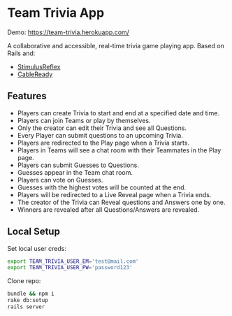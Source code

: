# Team Trivia App

Demo: https://team-trivia.herokuapp.com/

A collaborative and accessible, real-time trivia game playing app. Based on Rails and:
 - [StimulusReflex](https://docs.stimulusreflex.com/)
 - [CableReady](https://cableready.stimulusreflex.com/)

## Features
 - Players can create Trivia to start and end at a specified date and time.
 - Players can join Teams or play by themselves.
 - Only the creator can edit their Trivia and see all Questions.
 - Every Player can submit questions to an upcoming Trivia.
 - Players are redirected to the Play page when a Trivia starts.
 - Players in Teams will see a chat room with their Teammates in the Play page.
 - Players can submit Guesses to Questions.
 - Guesses appear in the Team chat room.
 - Players can vote on Guesses.
 - Guesses with the highest votes will be counted at the end.
 - Players will be redirected to a Live Reveal page when a Trivia ends.
 - The creator of the Trivia can Reveal questions and Answers one by one.
 - Winners are revealed after all Questions/Answers are revealed.

## Local Setup
Set local user creds:
```bash
export TEAM_TRIVIA_USER_EM='test@mail.com'
export TEAM_TRIVIA_USER_PW='password123'
```

Clone repo:
```bash
bundle && npm i
rake db:setup
rails server
```
